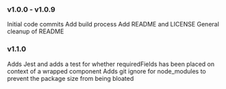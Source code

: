 ### v1.0.0 - v1.0.9
Initial code commits
Add build process
Add README and LICENSE
General cleanup of README

### v1.1.0
Adds Jest and adds a test for whether requiredFields has been placed on context of a wrapped component
Adds git ignore for node_modules to prevent the package size from being bloated
